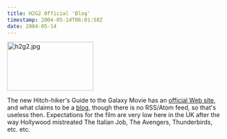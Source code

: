 ```yaml
---
title: H2G2 Official 'Blog'
timestamp: 2004-05-14T06:01:58Z
date: 2004-05-14
---
```


<img alt="h2g2.jpg" src="http://blog.whatfettle.com/archives/h2g2.jpg" width="200" height="114" border="0" />

The new Hitch-hiker's Guide to the Galaxy Movie has an <a href='http://hitchhikers.movies.go.com/main.html'>official Web site</a>, and what claims to be a <a href='http://hitchhikers.movies.go.com/hitchblog/blog.htm'>blog</a>, though there is no RSS/Atom feed, so that's useless then. Expectations for the film are very low here in the UK after the way Hollywood mistreated The Italian Job, The Avengers, Thunderbirds, etc. etc.